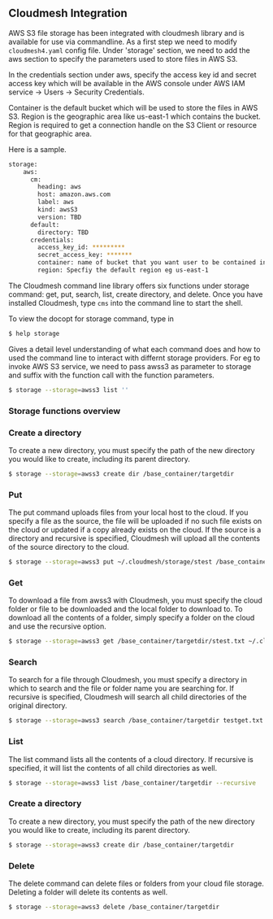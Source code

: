 ## Cloudmesh Integration

AWS S3 file storage has been integrated with cloudmesh library and is available for use via commandline. 
As a first step we need to modify `cloudmesh4.yaml` config file.  Under 'storage' section, we need to add the aws section 
to specify the parameters used to store files in AWS S3. 

In the credentials section under aws, specify the access key id and secret access key which will be available in the 
AWS console under AWS IAM service -> Users -> Security Credentials. 

Container is the default bucket which will be used to store the files in AWS S3. Region is the geographic area like 
us-east-1 which contains the bucket. Region is required to get a connection handle on the S3 Client or resource for 
that geographic area.

Here is a sample.

```bash
storage:
    aws:
      cm:
        heading: aws
        host: amazon.aws.com
        label: aws
        kind: awsS3
        version: TBD
      default:
        directory: TBD
      credentials:
        access_key_id: *********
        secret_access_key: *******
        container: name of bucket that you want user to be contained in.
        region: Specfiy the default region eg us-east-1
```

The Cloudmesh command line library offers six functions under storage command: get, put, search, list, create directory, and delete. 
Once you have installed Cloudmesh, type `cms` into the command line to start the shell. 

To view the docopt for storage command, type in 

```bash
$ help storage 
```

Gives a detail level understanding of what each command does and how to used the command line to interact with differnt storage providers. For eg to invoke AWS S3 service, we need to pass awss3 as parameter to storage and suffix with the function call with the function parameters.

```bash
$ storage --storage=awss3 list ''
```

### Storage functions overview


### Create a directory

To create a new directory, you must specify the path of the new directory you would like to create, including its parent directory. 

```bash
$ storage --storage=awss3 create dir /base_container/targetdir
```

### Put

The put command uploads files from your local host to the cloud. If you specify a file as the source, the file will be uploaded if no such file exists on the cloud or updated if a copy already exists on the cloud. If the source is a directory and recursive is specified, Cloudmesh will upload all the contents of the source directory to the cloud. 

```bash
$ storage --storage=awss3 put ~/.cloudmesh/storage/stest /base_container/targetdir --recursive
```

### Get

To download a file from awss3 with  Cloudmesh, you must specify the cloud folder or file to be downloaded and the local folder to download to. To download all the contents of a folder, simply specify a folder on the cloud and use the recursive option. 

```bash
$ storage --storage=awss3 get /base_container/targetdir/stest.txt ~/.cloudmesh/storage/stest/testget.txt --recursive
```

### Search

To search for a file through Cloudmesh, you must specify a directory in which to search and the file or folder name you are searching for. If recursive is specified, Cloudmesh will search all child directories of the original directory. 

```bash
$ storage --storage=awss3 search /base_container/targetdir testget.txt --recursive
```

### List

The list command lists all the contents of a cloud directory. If recursive is specified, it will list the contents of all child directories as well. 

```bash
$ storage --storage=awss3 list /base_container/targetdir --recursive
```

### Create a directory

To create a new directory, you must specify the path of the new directory you would like to create, including its parent directory. 

```bash
$ storage --storage=awss3 create dir /base_container/targetdir
```

### Delete

The delete command can delete files or folders from your cloud file storage. Deleting a folder will delete its contents as well. 

```bash
$ storage --storage=awss3 delete /base_container/targetdir
```
